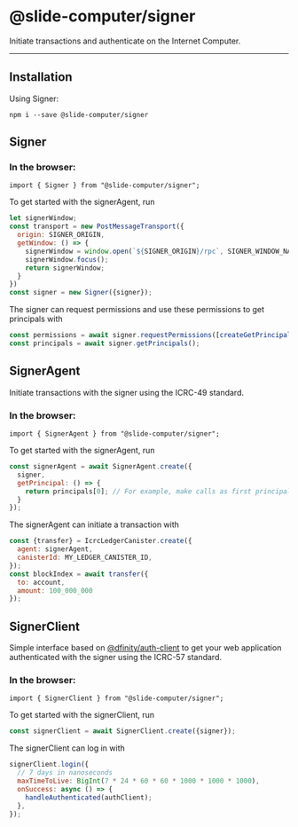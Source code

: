 # @slide-computer/signer

Initiate transactions and authenticate on the Internet Computer.

---

## Installation

Using Signer:

```
npm i --save @slide-computer/signer
```

## Signer

### In the browser:

```
import { Signer } from "@slide-computer/signer";
```

To get started with the signerAgent, run

```js
let signerWindow;
const transport = new PostMessageTransport({
  origin: SIGNER_ORIGIN,
  getWindow: () => {
    signerWindow = window.open(`${SIGNER_ORIGIN}/rpc`, SIGNER_WINDOW_NAME);
    signerWindow.focus();
    return signerWindow;
  }
})
const signer = new Signer({signer});
```

The signer can request permissions and use these permissions to get principals with

```js
const permissions = await signer.requestPermissions([createGetPrincipalsPermissionScope()]);
const principals = await signer.getPrincipals();
```

## SignerAgent

Initiate transactions with the signer using the ICRC-49 standard.

### In the browser:

```
import { SignerAgent } from "@slide-computer/signer";
```

To get started with the signerAgent, run

```js
const signerAgent = await SignerAgent.create({
  signer,
  getPrincipal: () => {
    return principals[0]; // For example, make calls as first principal
  }
});
```

The signerAgent can initiate a transaction with

```js
const {transfer} = IcrcLedgerCanister.create({
  agent: signerAgent,
  canisterId: MY_LEDGER_CANISTER_ID,
});
const blockIndex = await transfer({
  to: account,
  amount: 100_000_000
});
```

## SignerClient

Simple interface based on [@dfinity/auth-client](https://www.npmjs.com/package/@dfinity/auth-client) to get your web
application authenticated with the signer using the ICRC-57 standard.

### In the browser:

```
import { SignerClient } from "@slide-computer/signer";
```

To get started with the signerClient, run

```js
const signerClient = await SignerClient.create({signer});
```

The signerClient can log in with

```js
signerClient.login({
  // 7 days in nanoseconds
  maxTimeToLive: BigInt(7 * 24 * 60 * 60 * 1000 * 1000 * 1000),
  onSuccess: async () => {
    handleAuthenticated(authClient);
  },
});
```

